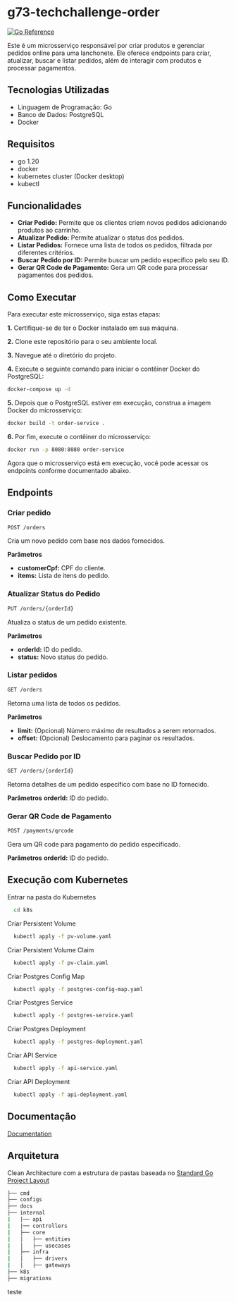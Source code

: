 # g73-techchallenge-order

[![Go Reference](https://pkg.go.dev/badge/golang.org/x/example.svg)](https://pkg.go.dev/golang.org/x/example)

Este é um microsserviço responsável por criar produtos e gerenciar pedidos online para uma lanchonete. Ele oferece endpoints para criar, atualizar, buscar e listar pedidos, além de interagir com produtos e processar pagamentos.


## Tecnologias Utilizadas

- Linguagem de Programação: Go
- Banco de Dados: PostgreSQL
- Docker



## Requisitos

- go 1.20
- docker
- kubernetes cluster (Docker desktop)
- kubectl



## Funcionalidades
- **Criar Pedido:** Permite que os clientes criem novos pedidos adicionando produtos ao carrinho.
- **Atualizar Pedido:** Permite atualizar o status dos pedidos.
- **Listar Pedidos:** Fornece uma lista de todos os pedidos, filtrada por diferentes critérios.
- **Buscar Pedido por ID:** Permite buscar um pedido específico pelo seu ID.
- **Gerar QR Code de Pagamento:** Gera um QR code para processar pagamentos dos pedidos.



## Como Executar
Para executar este microsserviço, siga estas etapas:

**1.** Certifique-se de ter o Docker instalado em sua máquina.

**2.** Clone este repositório para o seu ambiente local.

**3.** Navegue até o diretório do projeto.

**4.** Execute o seguinte comando para iniciar o contêiner Docker do PostgreSQL:

```bash
docker-compose up -d
```

**5.** Depois que o PostgreSQL estiver em execução, construa a imagem Docker do microsserviço:

```bash
docker build -t order-service .
```

**6.** Por fim, execute o contêiner do microsserviço:

```bash
docker run -p 8080:8080 order-service
```

Agora que o microsserviço está em execução, você pode acessar os endpoints conforme documentado abaixo.



## Endpoints

### Criar pedido

```bash
POST /orders
```

Cria um novo pedido com base nos dados fornecidos.

**Parâmetros**
- **customerCpf:** CPF do cliente.
- **items:** Lista de itens do pedido.

### Atualizar Status do Pedido

```bash
PUT /orders/{orderId}
```

Atualiza o status de um pedido existente.

**Parâmetros**
- **orderId:** ID do pedido.
- **status:** Novo status do pedido.

### Listar pedidos

```bash
GET /orders
```

Retorna uma lista de todos os pedidos.

**Parâmetros**
- **limit:** (Opcional) Número máximo de resultados a serem retornados.
- **offset:** (Opcional) Deslocamento para paginar os resultados.

### Buscar Pedido por ID

```bash
GET /orders/{orderId}
```

Retorna detalhes de um pedido específico com base no ID fornecido.

**Parâmetros**
**orderId:** ID do pedido.

### Gerar QR Code de Pagamento

```bash
POST /payments/qrcode
```

Gera um QR code para pagamento do pedido especificado.

**Parâmetros**
**orderId:** ID do pedido.


## Execução com Kubernetes

Entrar na pasta do Kubernetes
```bash
  cd k8s
```

Criar Persistent Volume
```bash
  kubectl apply -f pv-volume.yaml
```

Criar Persistent Volume Claim
```bash
  kubectl apply -f pv-claim.yaml
```

Criar Postgres Config Map
```bash
  kubectl apply -f postgres-config-map.yaml
```

Criar Postgres Service
```bash
  kubectl apply -f postgres-service.yaml
```

Criar Postgres Deployment
```bash
  kubectl apply -f postgres-deployment.yaml
```

Criar API Service
```bash
  kubectl apply -f api-service.yaml
```

Criar API Deployment
```bash
  kubectl apply -f api-deployment.yaml
```

## Documentação
[Documentation](https://github.com/IgorRamosBR/g73-techchallenge-order/tree/master/docs)


## Arquitetura
Clean Architecture com a estrutura de pastas baseada no [Standard Go Project Layout](https://github.com/golang-standards/project-layout#go-directories) 

```bash
├── cmd
├── configs
├── docs
├── internal
|   |── api
|   |── controllers
|   ├── core
|   │   ├── entities
|   │   ├── usecases
|   ├── infra
|   │   ├── drivers
|   │   ├── gateways
├── k8s
├── migrations
```


teste
